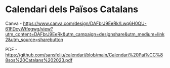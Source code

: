 # Calendari dels Països Catalans

Canva - https://www.canva.com/design/DAFbrJ9EeRk/Lwq6H0QU-61FDcyWtfegwg/view?utm_content=DAFbrJ9EeRk&utm_campaign=designshare&utm_medium=link2&utm_source=sharebutton

PDF - https://github.com/sansfeliu/calendari/blob/main/Calendari%20Pai%CC%88sos%20Catalans%202023.pdf
